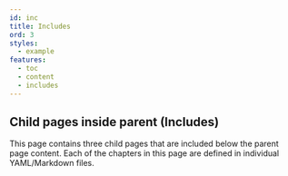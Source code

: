 ```yaml
---
id: inc
title: Includes
ord: 3
styles:
  - example
features:
  - toc
  - content
  - includes
---
```

## Child pages inside parent (Includes)

This page contains three child pages that are included below the parent page content. Each of the chapters in this page are defined in individual YAML/Markdown files.